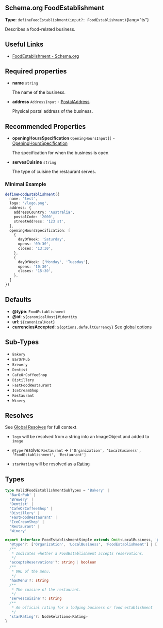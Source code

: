 ## Schema.org FoodEstablishment

**Type**: `defineFoodEstablishment(input?: FoodEstablishment)`{lang="ts"}

  Describes a food-related business.

## Useful Links

- [FoodEstablishment - Schema.org](https://schema.org/FoodEstablishment)

## Required properties

- **name** `string`

  The name of the business.

- **address** `AddressInput` - [PostalAddress](https://schema.org/PostalAddress)

  Physical postal address of the business.

## Recommended Properties

- **openingHoursSpecification**  `OpeningHoursInput[]` - [OpeningHoursSpecification](https://schema.org/OpeningHoursSpecification)

  The specification for when the business is open.

- **servesCuisine** `string`

  The type of cuisine the restaurant serves.

### Minimal Example

```ts
defineFoodEstablishment({
  name: 'test',
  logo: '/logo.png',
  address: {
    addressCountry: 'Australia',
    postalCode: '2000',
    streetAddress: '123 st',
  },
  openingHoursSpecification: [
    {
      dayOfWeek: 'Saturday',
      opens: '09:30',
      closes: '13:30',
    },
    {
      dayOfWeek: ['Monday', 'Tuesday'],
      opens: '10:30',
      closes: '15:30',
    },
  ]
})
```

## Defaults

- **@type**: `FoodEstablishment`
- **@id**: `${canonicalHost}#identity`
- **url**: `${canonicalHost}`
- **currenciesAccepted**: `${options.defaultCurrency}` See [global options](/schema-org/getting-started/params)

## Sub-Types

- `Bakery`
- `BarOrPub`
- `Brewery`
- `Dentist`
- `CafeOrCoffeeShop`
- `Distillery`
- `FastFoodRestaurant`
- `IceCreamShop`
- `Restaurant`
- `Winery`

## Resolves

See [Global Resolves](/docs/schema-org/guides/get-started/overview#site-page-level-config) for full context.

- `logo` will be resolved from a string into an ImageObject and added to `image`

- `@type` resolve: `Restaurant` -> `['Organization', 'LocalBusiness', 'FoodEstablishment', 'Restaurant']`

- `starRating` will be resolved as a [Rating](https://schema.org/Rating)

## Types

```ts
type ValidFoodEstablishmentSubTypes = 'Bakery' |
  'BarOrPub' |
  'Brewery' |
  'Dentist' |
  'CafeOrCoffeeShop' |
  'Distillery' |
  'FastFoodRestaurant' |
  'IceCreamShop' |
  'Restaurant' |
  'Winery'

export interface FoodEstablishmentSimple extends Omit<LocalBusiness, '@type'> {
  '@type'?: ['Organization', 'LocalBusiness', 'FoodEstablishment'] | ['Organization', 'LocalBusiness', 'FoodEstablishment', ValidFoodEstablishmentSubTypes] | ValidFoodEstablishmentSubTypes
  /**
   * Indicates whether a FoodEstablishment accepts reservations.
   */
  'acceptsReservations'?: string | boolean
  /**
   * URL of the menu.
   */
  'hasMenu'?: string
  /**
   * The cuisine of the restaurant.
   */
  'servesCuisine'?: string
  /**
   * An official rating for a lodging business or food establishment
   */
  'starRating'?: NodeRelations<Rating>
}
```
